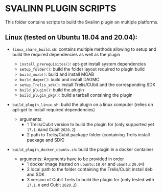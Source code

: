 SVALINN PLUGIN SCRIPTS
======================

This folder contains scripts to build the Svalinn plugin on multiple platforms.

Linux (tested on Ubuntu 18.04 and 20.04):
-----------------------------------------

- `linux_share_build.sh`: contains multiple methods allowing to setup and build the required dependencies as well as the plugin
    - `install_prerequisites()`: apt-get install system dependencies
    - `setup_folder()`: build the folder layout required to plugin build
    - `build_moab()`: build and install MOAB
    - `build_dagmc()`: build and install DAGMC
    - `setup_Trelis_sdk()`: install Trelis/CUbit and the corresponding SDK
    - `build_plugin()`: build the plugin
    - `build_plugin_pkg()`: build a tarball containing the plugin

- `build_plugin_linux.sh`: build the plugin on a linux computer (relies on apt-get to install required dependencies)
    - arguments: 
        - 1 Trelis/Cubit version to build the plugin for (only supported yet `17.1.0`and Cubit `2020.2`)
        - 2 path to Trelis/Cubit package folder (containing Trelis install package and SDK)
- `build_plugin_docker_ubuntu.sh`: build the plugin in a docker container 
    - arguments: Arguments have to be provided in order
        - 1 docker image (tested on `ubuntu:18.04` and `ubuntu:20.04`)
        - 2 local path to the folder containing the Trelis/Cubit install deb and SDK
        - 3 version of Cubit Trelis to build the plugin for (only tested with `17.1.0` and Cubit `2020.2`)
